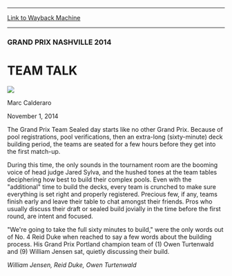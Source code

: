 
---
[Link to Wayback Machine](https://web.archive.org/web/20141103214918/http://magic.wizards.com/en/events/coverage/gpnas14/teamtalk)

[_metadata_:description]:- "The Grand Prix Team Sealed day starts like no other Grand Prix. Because of pool registrations, pool verifications, then an extra-long (sixty-minute) deck building period, the teams are seated for a few hours before they get into the first match-up."
[_metadata_:generator]:- "Drupal 7 (http://drupal.org)"
[_metadata_:node]:- "294386"
[_metadata_:publish_date]:- "2014-11-01"
[_metadata_:source]:- "div-main"
[_metadata_:title]:- "TEAM TALK"
[_metadata_:wayback_capture_timestamp]:- "2014-11-03 21:49:18"
[_metadata_:wayback_raw_url]:- "https://web.archive.org/web/20141103214918id_/http://magic.wizards.com/en/events/coverage/gpnas14/teamtalk"
[_metadata_:wayback_url]:- "http://magic.wizards.com/en/events/coverage/gpnas14/teamtalk"
---





### GRAND PRIX NASHVILLE 2014


TEAM TALK
=========



![](https://media.magic.wizards.com/styles/auth_small/public/images/person/calderaro.jpg)

Marc Calderaro




November 1, 2014
 










The Grand Prix Team Sealed day starts like no other Grand Prix. Because of pool registrations, pool verifications, then an extra-long (sixty-minute) deck building period, the teams are seated for a few hours before they get into the first match-up.


During this time, the only sounds in the tournament room are the booming voice of head judge Jared Sylva, and the hushed tones at the team tables deciphering how best to build their complex pools. Even with the "additional" time to build the decks, every team is crunched to make sure everything is set right and properly registered. Precious few, if any, teams finish early and leave their table to chat amongst their friends. Pros who usually discuss their draft or sealed build jovially in the time before the first round, are intent and focused.


"We're going to take the full sixty minutes to build," were the only words out of No. 4 Reid Duke when reached to say a few words about the building process. His Grand Prix Portland champion team of (1) Owen Turtenwald and (9) William Jensen sat, quietly discussing their build.





*William Jensen, Reid Duke, Owen Turtenwald*

  






 
 




  








